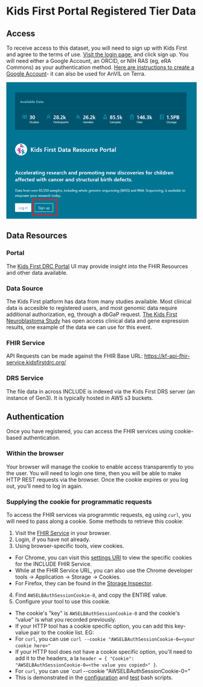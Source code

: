 # Kids First Portal Registered Tier Data

## Access
To receive access to this dataset, you will need to sign up with Kids First and agree to the terms of use. [Visit the login page](https://portal.kidsfirstdrc.org/login), and click sign up. You will need either a Google Account, an ORCID, or NIH RAS (eg, eRA Commons) as your authentication method. [Here are instructions to create a Google Account](https://support.google.com/accounts/answer/27441?hl=en)- it can also be used for AnVIL on Terra.

 ![Kids First login page with sign up highlighted](img/kids_first_sign_up.png)

## Data Resources

### Portal
The [Kids First DRC Portal](https://portal.kidsfirstdrc.org/) UI may provide insight into the FHIR Resources and other data available.

### Data Source
The Kids First platform has data from many studies available. Most clinical data is accesible to registered users, and most genomic data require additional authorization, eg, through a dbGaP request. [The Kids First Neuroblastoma Study](https://www.ncbi.nlm.nih.gov/projects/gap/cgi-bin/study.cgi?study_id=phs001436.v1.p1) has open access clinical data and gene expression results, one example of the data we can use for this event.

### FHIR Service
API Requests can be made against the FHIR Base URL: https://kf-api-fhir-service.kidsfirstdrc.org/ 

### DRS Service
The file data in across INCLUDE is indexed via the Kids First DRS server (an instance of Gen3). It is typically hosted in AWS s3 buckets.

## Authentication
Once you have registered, you can access the FHIR services using cookie-based authentication.

### Within the browser
Your browser will manage the cookie to enable access transparently to you the user. You will need to login one time, then you will be able to make HTTP REST requests via the browser. Once the cookie expires or you log out, you'll need to log in again.

### Supplying the cookie for programmatic requests
To access the FHIR services via programmtic requests, eg using `curl`, you will need to pass along a cookie. Some methods to retrieve this cookie:
1. Visit the [FHIR Service](https://kf-api-fhir-service.kidsfirstdrc.org/) in your browser.
2. Login, if you have not already.
3. Using browser-specific tools, view cookies. 
- For Chrome, you can visit this [settings URI](chrome://settings/cookies/detail?site=kf-api-fhir-service.kidsfirstdrc.org) to view the specific cookies for the INCLUDE FHIR Service.
- While at the FHIR Service URL, you can also use the Chrome developer tools -> Application -> Storage -> Cookies.
- For Firefox, they can be found in the [Storage Inspector](https://firefox-source-docs.mozilla.org/devtools-user/storage_inspector/index.html).
4. Find `AWSELBAuthSessionCookie-0`, and copy the ENTIRE value. 
5. Configure your tool to use this cookie.
- The cookie's "key" is `AWSELBAuthSessionCookie-0` and the cookie's "value" is what you recorded previously.
- If your HTTP tool has a cookie specific option, you can add this key-value pair to the cookie list. EG:
- For `curl`, you can use `curl --cookie "AWSELBAuthSessionCookie-0=<your cookie here>"`
- If your HTTP tool does not have a cookie specific option, you'll need to add it to the headers, a la `header = { "Cookie": "AWSELBAuthSessionCookie-0=<the value you copied>" }`.
- For `curl`, you can use `curl --cookie "AWSELBAuthSessionCookie-0=<your cookie here>"
- This is demonstrated in the [configuration](config/kidsfirst.sh) and [test](tests/kidsfirst_test.sh) bash scripts.
